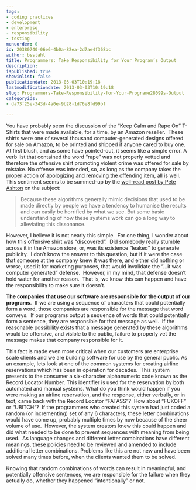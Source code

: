 ```yaml
---
tags:
- coding practices
- development
- enterprise
- responsibility
- testing
menuorder: 0
id: 20380740-06e6-4b0a-82ea-2d7ae4f368bc
author: bsstahl
title: Programmers: Take Responsibility for Your Program’s Output
description: 
ispublished: true
showinlist: false
publicationdate: 2013-03-03T10:19:18
lastmodificationdate: 2013-03-03T10:19:18
slug: Programmers-Take-Responsibility-for-Your-Programe28099s-Output
categoryids:
- da73f25e-343d-4a0e-9b28-1d76e8fd99bf

---
```


You have probably seen the discussion of the “Keep Calm and Rape On” T-Shirts that were made available, for a time, by an Amazon reseller.  These shirts were one of several thousand computer-generated designs offered for sale on Amazon, to be printed and shipped if anyone cared to buy one.  At first blush, and as some have pointed-out, it seems like a simple error. A verb list that contained the word “rape” was not properly vetted and therefore the offensive shirt promoting violent crime was offered for sale by mistake. No offense was intended, so, as long as the company takes the proper action of [apologizing and removing the offending item](http://www.solidgoldbomb.com/pages/our-apology), all is well.  This sentiment seems to be summed-up by the [well-read post by Pete Ashton](http://iam.peteashton.com/keep-calm-rape-tshirt-amazon/) on the subject:


> Because these algorithms generally mimic decisions that used to be made directly by people we have a tendency to humanise the results and can easily be horrified by what we see. But some basic understanding of how these systems work can go a long way to alleviating this dissonance.


However, I believe it is not nearly this simple.  For one thing, I wonder about how this offensive shirt was “discovered”.  Did somebody really stumble across it in the Amazon store, or, was its existence “leaked” to generate publicity.  I don’t know the answer to this question, but if it were the case that someone at the company knew it was there, and either did nothing or worse, used it for marketing purposes, that would invalidate the “…it was computer generated” defense.  However, in my mind, that defense doesn’t hold water for another reason.  That is, we know this can happen and have the responsibility to make sure it doesn’t.

**The companies that use our software are responsible for the output of our programs**.  If we are using a sequence of characters that could potentially form a word, those companies are responsible for the message that word conveys.  If our programs output a sequence of words that could potentially form a sentence, they are responsible for that message as well.  If the reasonable possibility exists that a message generated by these algorithms would be offensive, and visible to the public, failure to properly vet the message makes that company responsible for it.

This fact is made even more critical when our customers are enterprise scale clients and we are building software for use by the general public. As an example, lets look at one of the common systems for creating airline reservations which has been in operation for decades.  This system presents to the consumer a six-character alphanumeric code known as the Record Locator Number. This identifier is used for the reservation by both automated and manual systems. What do you think would happen if you were making an airline reservation, and the response, either verbally, or in text, came back with the Record Locator “FATASS”?  How about “FUKOFF” or “UBITCH”?  If the programmers who created this system had just coded a random (or incrementing) set of any 6 characters, these letter combinations would have come up, probably multiple times by now because of the sheer volume of use.  However, the system creators knew this could happen and did what needed to be done to prevent sequences with meaning from being used.  As language changes and different letter combinations have different meanings, these policies need to be reviewed and amended to include additional letter combinations. Problems like this are not new and have been solved many times before, when the clients wanted them to be solved.

Knowing that random combinations of words can result in meaningful, and potentially offensive sentences, we are responsible for the failure when they actually do, whether they happened “intentionally” or not.

